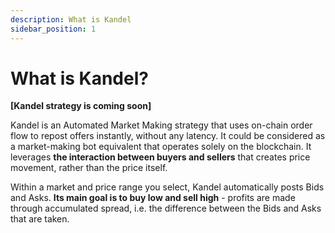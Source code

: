 ```yaml
---
description: What is Kandel
sidebar_position: 1
---
```



# What is Kandel?

**[Kandel strategy is coming soon]**

Kandel is an Automated Market Making strategy that uses on-chain order flow to repost offers instantly, without any latency. It could be considered as a market-making bot equivalent that operates solely on the blockchain. It leverages **the interaction between buyers and sellers** that creates price movement, rather than the price itself.

Within a market and price range you select, Kandel automatically posts Bids and Asks. **Its main goal is to buy low and sell high** - profits are made through accumulated spread, i.e. the difference between the Bids and Asks that are taken.